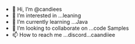 - 👋 Hi, I’m @candiees
- 👀 I’m interested in ...leaning
- 🌱 I’m currently learning ...Java
- 💞️ I’m looking to collaborate on ...code Samples
- 📫 How to reach me ...discord...caandiiee

<!---
candiees/candiees is a ✨ special ✨ repository because its `README.md` (this file) appears on your GitHub profile.
You can click the Preview link to take a look at your changes.
--->
